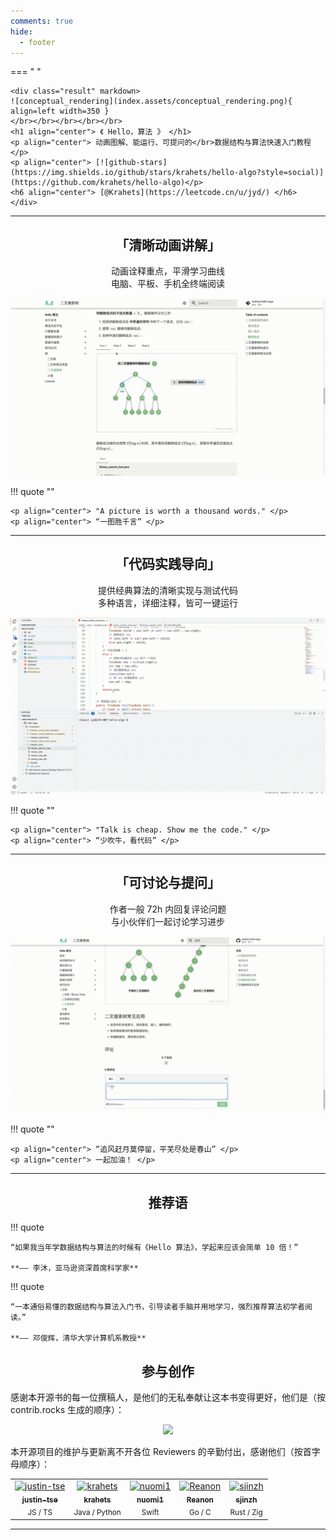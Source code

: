 ```yaml
---
comments: true
hide:
  - footer
---
```


=== " "

    <div class="result" markdown>
    ![conceptual_rendering](index.assets/conceptual_rendering.png){ align=left width=350 }
    </br></br></br></br></br>
    <h1 align="center"> 《 Hello，算法 》 </h1>
    <p align="center"> 动画图解、能运行、可提问的</br>数据结构与算法快速入门教程 </p>
    <p align="center"> [![github-stars](https://img.shields.io/github/stars/krahets/hello-algo?style=social)](https://github.com/krahets/hello-algo)</p>
    <h6 align="center"> [@Krahets](https://leetcode.cn/u/jyd/) </h6>
    </div>

---

<h2 align="center"> 「清晰动画讲解」 </h2>

<p align="center"> 动画诠释重点，平滑学习曲线</br>电脑、平板、手机全终端阅读 </p>

![algorithm_animation](index.assets/animation.gif)

!!! quote ""

    <p align="center"> "A picture is worth a thousand words." </p>
    <p align="center"> “一图胜千言” </p>

---

<h2 align="center"> 「代码实践导向」 </h2>

<p align="center"> 提供经典算法的清晰实现与测试代码</br>多种语言，详细注释，皆可一键运行 </p>

![running_code](index.assets/running_code.gif)

!!! quote ""

    <p align="center"> "Talk is cheap. Show me the code." </p>
    <p align="center"> “少吹牛，看代码” </p>

---

<h2 align="center"> 「可讨论与提问」 </h2>

<p align="center"> 作者一般 72h 内回复评论问题</br>与小伙伴们一起讨论学习进步 </p>

![comment](index.assets/comment.gif)

!!! quote ""

    <p align="center"> “追风赶月莫停留，平芜尽处是春山” </p>
    <p align="center"> 一起加油！ </p>

---

<h2 align="center"> 推荐语 </h2>

!!! quote

    “如果我当年学数据结构与算法的时候有《Hello 算法》，学起来应该会简单 10 倍！”

    **—— 李沐，亚马逊资深首席科学家**

!!! quote

    “一本通俗易懂的数据结构与算法入门书，引导读者手脑并用地学习，强烈推荐算法初学者阅读。”

    **—— 邓俊辉，清华大学计算机系教授**

<h2 align="center"> 参与创作 </h2>

感谢本开源书的每一位撰稿人，是他们的无私奉献让这本书变得更好，他们是（按 contrib.rocks 生成的顺序）：

<p align="center">
    <a href="https://github.com/krahets/hello-algo/graphs/contributors">
        <img width="600" src="https://contrib.rocks/image?repo=krahets/hello-algo" />
    </a>
</p>

本开源项目的维护与更新离不开各位 Reviewers 的辛勤付出，感谢他们（按首字母顺序）：

<div class="center-table">
    <table>
        <tbody>
            <td align="center"><a href="https://github.com/justin-tse"><img src="https://avatars.githubusercontent.com/u/24556310?v=4" width="50px;" alt="justin-tse"/><br /><sub><b>justin-tse</b></sub></a><br /><sub>JS / TS</sub></td>
            <td align="center"><a href="https://github.com/krahets"><img src="https://avatars.githubusercontent.com/u/26993056?v=4" width="50px;" alt="krahets"/><br /><sub><b>krahets</b></sub></a><br /><sub>Java / Python</sub></td>
            <td align="center"><a href="https://github.com/nuomi1"><img src="https://avatars.githubusercontent.com/u/3739017?v=4" width="50px;" alt="nuomi1"/><br /><sub><b>nuomi1</b></sub></a><br /><sub>Swift</sub></td>
            <td align="center"><a href="https://github.com/Reanon"><img src="https://avatars.githubusercontent.com/u/22005836?v=4" width="50px;" alt="Reanon"/><br /><sub><b>Reanon</b></sub></a><br /><sub>Go / C</sub></td>
            <td align="center"><a href="https://github.com/sjinzh"><img src="https://avatars.githubusercontent.com/u/99076655?v=4" width="50px;" alt="sjinzh"/><br /><sub><b>sjinzh</b></sub></a><br /><sub>Rust / Zig</sub></td>
        </tbody>
    </table>
</div>

---
